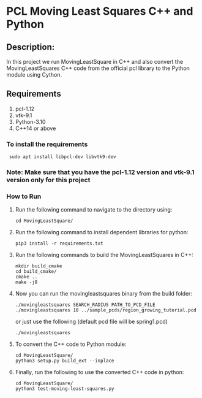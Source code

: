 
# PCL Moving Least Squares C++ and Python


## Description:
In this project we run MovingLeastSquare in C++ 
and also convert the MovingLeastSquares C++ code from the official pcl library 
to the Python module using Cython.


## Requirements
1. pcl-1.12
2. vtk-9.1
3. Python-3.10
4. C++14 or above

### To install the requirements
   ```shell
    sudo apt install libpcl-dev libvtk9-dev
  ```

### Note: Make sure that you have the pcl-1.12 version and vtk-9.1 version only for this project

### How to Run

1. Run the following command to navigate to the directory using:

   ```shell
   cd MovingLeastSquare/
   ```
2. Run the following command to install dependent libraries for python:

   ```shell
   pip3 install -r requirements.txt
   ```

3. Run the following commands to build the MovingLeastSquares in C++:
   ```shell
   mkdir build_cmake
   cd build_cmake/
   cmake ..
   make -j8
   ```
4. Now you can run the movingleastsquares binary from the build folder:
   ```shell
   ./movingleastsquares SEARCH_RADIUS PATH_TO_PCD_FILE
   ./movingleastsquares 10 ../sample_pcds/region_growing_tutorial.pcd
   ```
   or just use the following (default pcd file will be spring1.pcd)

   ```shell
   ./movingleastsquares
   ```

5. To convert the C++ code to Python module:
   ```shell
   cd MovingLeastSquare/
   python3 setup.py build_ext --inplace
   ```
6. Finally, run the following to use the converted C++ code in python:
   ```shell
   cd MovingLeastSquare/
   python3 test-moving-least-squares.py
   ```